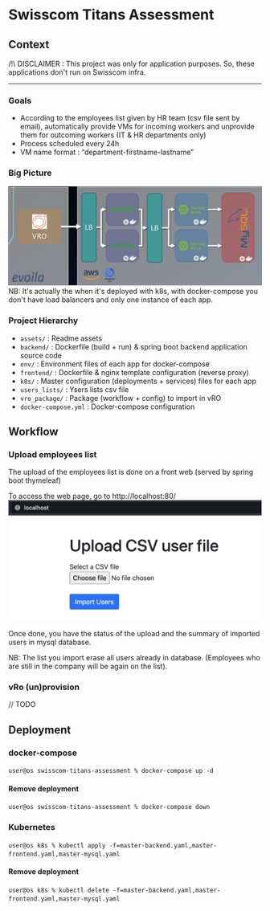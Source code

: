 # Swisscom Titans Assessment

## Context

/!\ DISCLAIMER : This project was only for application purposes. So, these applications don't run on Swisscom infra.

---
### Goals

- According to the employees list given by HR team (csv file sent by email), automatically provide VMs for incoming workers and unprovide them for outcoming workers (IT & HR departments only)
- Process scheduled every 24h
- VM name format : “department-firstname-lastname”

### Big Picture

![Big picture project](assets/big_picture.png)
NB: It's actually the when it's deployed with k8s, with docker-compose you don't have load balancers and only one instance of each app.

### Project Hierarchy

- `assets/` : Readme assets
- `backend/` : Dockerfile (build + run) & spring boot backend application source code
- `env/` : Environment files of each app for docker-compose
- `frontend/` : Dockerfile & nginx template configuration (reverse proxy)
- `k8s/` : Master configuration (deployments + services) files for each app
- `users_lists/` : Ysers lists csv file
- `vro_package/` : Package (workflow + config) to import in vRO
- `docker-compose.yml` : Docker-compose configuration

## Workflow

### Upload employees list
The upload of the employees list is done on a front web (served by spring boot thymeleaf)

To access the web page, go to http://localhost:80/
![Upload csv file form](assets/upload_csv_file.png)

Once done, you have the status of the upload and the summary of imported users in mysql database.

NB: The list you import erase all users already in database. (Employees who are still in the company will be again on the list).

### vRo (un)provision

// TODO

## Deployment

### docker-compose

`user@os swisscom-titans-assessment % docker-compose up -d`

#### Remove deployment
`user@os swisscom-titans-assessment % docker-compose down`

### Kubernetes

`user@os k8s % kubectl apply -f=master-backend.yaml,master-frontend.yaml,master-mysql.yaml`

#### Remove deployment
`user@os k8s % kubectl delete -f=master-backend.yaml,master-frontend.yaml,master-mysql.yaml`
